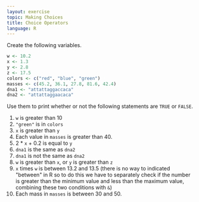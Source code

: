 ```yaml
---
layout: exercise
topic: Making Choices
title: Choice Operators
language: R
---
```


Create the following variables.

```r
w <- 10.2
x <- 1.3
y <- 2.8
z <- 17.5
colors <- c("red", "blue", "green")
masses <- c(45.2, 36.1, 27.8, 81.6, 42.4)
dna1 <- "attattaggaccaca"
dna2 <- "attattaggaacaca"
```

Use them to print whether or not the following statements are `TRUE` or `FALSE`.

1. `w` is greater than 10
2. `"green"` is in `colors`
3. `x` is greater than `y`
4. Each value in `masses` is greater than 40.
5. 2 \* `x` + 0.2 is equal to `y`
6. `dna1` is the same as `dna2`
7. `dna1` is not the same as `dna2`
8. `w` is greater than `x`, or `y` is greater than `z`
9. `x` times `w` is between 13.2 and 13.5 (there is no way to indicated "between" in R so to do this we have to separately check if the number is greater than the minimum value and less than the maximum value, combining these two conditions with `&`)
10. Each mass in `masses` is between 30 and 50.
